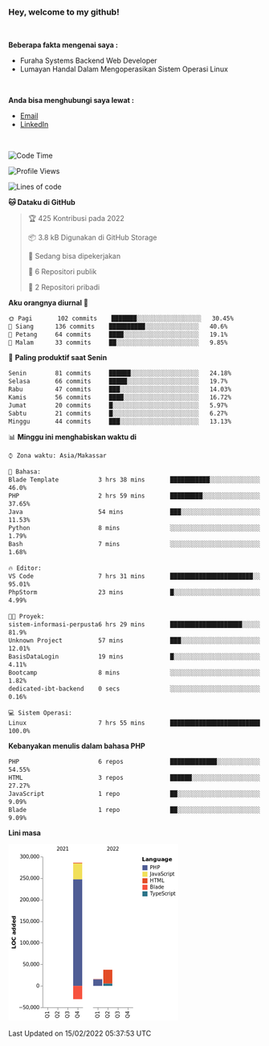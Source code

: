 <h3>Hey, welcome to my github!</h3>

<br>

<p><strong>Beberapa fakta mengenai saya :</strong></p>

<ul>
  <li>Furaha Systems Backend Web Developer</li>
  <li>Lumayan Handal Dalam Mengoperasikan Sistem Operasi Linux</li>
</ul>

<br>

<p><strong>Anda bisa menghubungi saya lewat :</strong></p>

<ul>
  <li><a href="mailto:renaldiapriyanto419@gmail.com">Email</a></li>
  <li><a href="https://www.linkedin.com/in/renaldi-kadang-314314206/">LinkedIn</a></li>
</ul>

<br>

<!--START_SECTION:waka-->
![Code Time](http://img.shields.io/badge/Code%20Time-7%20hrs%2055%20mins-blue)

![Profile Views](http://img.shields.io/badge/Profil%20dilihat-93-blue)

![Lines of code](https://img.shields.io/badge/Sejak%20Hello%20World%20aku%20telah%20menulis-271%20Thousand%20baris%20kode-blue)

**🐱 Dataku di GitHub** 

> 🏆 425 Kontribusi pada 2022
 > 
> 📦 3.8 kB Digunakan di GitHub Storage 
 > 
> 💼 Sedang bisa dipekerjakan
 > 
> 📜 6 Repositori publik 
 > 
> 🔑 2 Repositori pribadi  
 > 
**Aku orangnya diurnal 🐤** 

```text
🌞 Pagi       102 commits    ███████░░░░░░░░░░░░░░░░░░   30.45% 
🌆 Siang      136 commits    ██████████░░░░░░░░░░░░░░░   40.6% 
🌃 Petang     64 commits     ████░░░░░░░░░░░░░░░░░░░░░   19.1% 
🌙 Malam      33 commits     ██░░░░░░░░░░░░░░░░░░░░░░░   9.85%

```
📅 **Paling produktif saat Senin** 

```text
Senin        81 commits     ██████░░░░░░░░░░░░░░░░░░░   24.18% 
Selasa       66 commits     █████░░░░░░░░░░░░░░░░░░░░   19.7% 
Rabu         47 commits     ███░░░░░░░░░░░░░░░░░░░░░░   14.03% 
Kamis        56 commits     ████░░░░░░░░░░░░░░░░░░░░░   16.72% 
Jumat        20 commits     █░░░░░░░░░░░░░░░░░░░░░░░░   5.97% 
Sabtu        21 commits     █░░░░░░░░░░░░░░░░░░░░░░░░   6.27% 
Minggu       44 commits     ███░░░░░░░░░░░░░░░░░░░░░░   13.13%

```


📊 **Minggu ini menghabiskan waktu di** 

```text
⌚︎ Zona waktu: Asia/Makassar

💬 Bahasa: 
Blade Template           3 hrs 38 mins       ███████████░░░░░░░░░░░░░░   46.0% 
PHP                      2 hrs 59 mins       █████████░░░░░░░░░░░░░░░░   37.65% 
Java                     54 mins             ███░░░░░░░░░░░░░░░░░░░░░░   11.53% 
Python                   8 mins              ░░░░░░░░░░░░░░░░░░░░░░░░░   1.79% 
Bash                     7 mins              ░░░░░░░░░░░░░░░░░░░░░░░░░   1.68%

🔥 Editor: 
VS Code                  7 hrs 31 mins       ███████████████████████░░   95.01% 
PhpStorm                 23 mins             █░░░░░░░░░░░░░░░░░░░░░░░░   4.99%

🐱‍💻 Proyek: 
sistem-informasi-perpusta6 hrs 29 mins       ████████████████████░░░░░   81.9% 
Unknown Project          57 mins             ███░░░░░░░░░░░░░░░░░░░░░░   12.01% 
BasisDataLogin           19 mins             █░░░░░░░░░░░░░░░░░░░░░░░░   4.11% 
Bootcamp                 8 mins              ░░░░░░░░░░░░░░░░░░░░░░░░░   1.82% 
dedicated-ibt-backend    0 secs              ░░░░░░░░░░░░░░░░░░░░░░░░░   0.16%

💻 Sistem Operasi: 
Linux                    7 hrs 55 mins       █████████████████████████   100.0%

```

**Kebanyakan menulis dalam bahasa PHP** 

```text
PHP                      6 repos             █████████████░░░░░░░░░░░░   54.55% 
HTML                     3 repos             ██████░░░░░░░░░░░░░░░░░░░   27.27% 
JavaScript               1 repo              ██░░░░░░░░░░░░░░░░░░░░░░░   9.09% 
Blade                    1 repo              ██░░░░░░░░░░░░░░░░░░░░░░░   9.09%

```


**Lini masa**

![Chart not found](https://raw.githubusercontent.com/Sylent-Sys/Sylent-Sys/main/charts/bar_graph.png) 


 Last Updated on 15/02/2022 05:37:53 UTC
<!--END_SECTION:waka-->
